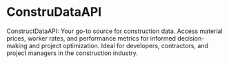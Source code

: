 # ConstruDataAPI
ConstructDataAPI: Your go-to source for construction data. Access material prices, worker rates, and performance metrics for informed decision-making and project optimization. Ideal for developers, contractors, and project managers in the construction industry.
